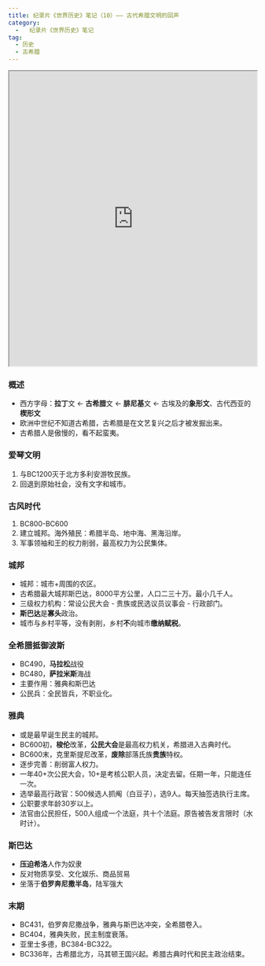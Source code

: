 ```yaml
---
title: 纪录片《世界历史》笔记（10）—— 古代希腊文明的回声
category:
  -   纪录片《世界历史》笔记
tag: 
  - 历史
  - 古希腊
---
```


<iframe src="https://www.bilibili.com/bangumi/play/ep517667" width="100%" style="max-width: 700px;" height="600px"></iframe>

### 概述
- 西方字母：**拉丁**文 <- **古希腊**文 <- **腓尼基**文 <- 古埃及的**象形文**、古代西亚的**楔形文**
- 欧洲中世纪不知道古希腊，古希腊是在文艺复兴之后才被发掘出来。
- 古希腊人是傲慢的，看不起蛮夷。

### 爱琴文明
1. 与BC1200灭于北方多利安游牧民族。
2. 回退到原始社会，没有文字和城市。


### 古风时代
1. BC800-BC600
2. 建立城邦。海外殖民：希腊半岛、地中海、黑海沿岸。
3. 军事领袖和王的权力削弱，最高权力为公民集体。

### 城邦
- 城邦：城市+周围的农区。
- 古希腊最大城邦斯巴达，8000平方公里，人口二三十万。最小几千人。
- 三级权力机构：常设公民大会 - 贵族或民选议员议事会 - 行政部门。
- **斯巴达**是**寡头**政治。
- 城市与乡村平等，没有剥削，乡村**不**向城市**缴纳赋税**。

### 全希腊抵御波斯
- BC490，**马拉松**战役
- BC480，**萨拉米斯**海战
- 主要作用：雅典和斯巴达
- 公民兵：全民皆兵，不职业化。


### 雅典
- 或是最早诞生民主的城邦。
- BC600初，**梭伦**改革，**公民大会**是最高权力机关，希腊进入古典时代。
- BC600末，克里斯提尼改革，**废除**部落氏族**贵族**特权。
- 逐步完善：削弱富人权力。
- 一年40+次公民大会，10+是考核公职人员，决定去留。任期一年，只能连任一次。
- 选举最高行政官：500候选人抓阄（白豆子），选9人。每天抽签选执行主席。
- 公职要求年龄30岁以上。
- 法官由公民担任，500人组成一个法庭，共十个法庭。原告被告发言限时（水时计）。

### 斯巴达
- **压迫希洛**人作为奴隶
- 反对物质享受、文化娱乐、商品贸易
- 坐落于**伯罗奔尼撒半岛**，陆军强大

### 末期
- BC431，伯罗奔尼撒战争，雅典与斯巴达冲突，全希腊卷入。
- BC404，雅典失败，民主制度衰落。 
- 亚里士多德，BC384-BC322。
- BC336年，古希腊北方，马其顿王国兴起。希腊古典时代和民主政治结束。
